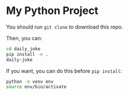 # My Python Project

You should run `git clone` to download this repo.

Then, you can:

```bash
cd daily_joke
pip install -e .
daily-joke
```

If you want, you can do this before `pip install`:

```bash
python -m venv env
source env/bin/activate
```
